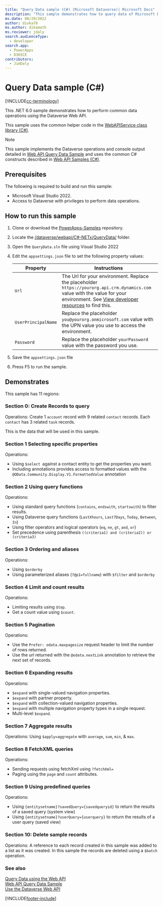 ```yaml
---
title: "Query Data sample (C#) (Microsoft Dataverse)| Microsoft Docs"
description: "This sample demonstrates how to query data of Microsoft Dataverse entity instances, using the Dataverse Web API along with the WebApiService class."
ms.date: 08/29/2022
author: divka78
ms.author: dikamath
ms.reviewer: jdaly
search.audienceType:
  - developer
search.app:
  - PowerApps
  - D365CE
contributors:
  - JimDaly
---
```


# Query Data sample (C#)

[!INCLUDE[cc-terminology](../../includes/cc-terminology.md)]

This .NET 6.0 sample demonstrates how to perform common data operations using the Dataverse Web API.

This sample uses the common helper code in the [WebAPIService class library (C#)](webapiservice.md).
  
> [!NOTE]
> This sample implements the Dataverse operations and console output detailed in [Web API Query Data Sample](../web-api-query-data-sample.md)  and uses the common C# constructs described in [Web API Samples (C#)](../web-api-samples-csharp.md).

## Prerequisites

The following is required to build and run this sample:

- Microsoft Visual Studio 2022.
- Access to Dataverse with privileges to perform data operations.
  
<a name="bkmk_runSample"></a>
  
## How to run this sample

1. Clone or download the [PowerApps-Samples](https://github.com/microsoft/PowerApps-Samples) repository.
1. Locate the [/dataverse/webapi/C#-NETx/QueryData/](https://github.com/microsoft/PowerApps-Samples/tree/master/dataverse/webapi/C%23-NETx/QueryData) folder.
1. Open the `QueryData.sln` file using Visual Studio 2022
1. Edit the `appsettings.json` file to set the following property values:

   |Property|Instructions  |
   |---------|---------|
   |`Url`|The Url for your environment. Replace the placeholder `https://yourorg.api.crm.dynamics.com` value with the value for your environment. See [View developer resources](../../view-download-developer-resources.md) to find this. |
   |`UserPrincipalName`|Replace the placeholder `you@yourorg.onmicrosoft.com` value with the UPN value you use to access the environment.|
   |`Password`|Replace the placeholder `yourPassword` value with the password you use.|

1. Save the `appsettings.json` file
1. Press F5 to run the sample.

## Demonstrates

This sample has 11 regions:

### Section 0: Create Records to query

Operations: Create 1 `account` record with 9 related `contact` records. Each `contact` has 3 related `task` records.

This is the data that will be used in this sample.

### Section 1 Selecting specific properties

Operations:

- Using `$select `against a contact entity to get the properties you want.
- Including annotations provides access to formatted values with the `@OData.Community.Display.V1.FormattedValue` annotation

### Section 2 Using query functions

Operations:

- Using standard query functions (`contains`, `endswith`, `startswith`) to filter results.
- Using Dataverse query functions (`LastXhours`, `Last7Days`, `Today`, `Between`, `In`)
- Using filter operators and logical operators (`eq`, `ne`, `gt`, `and`, `or`)
- Set precedence using parenthesis `((criteria1) and (criteria2)) or (criteria3)`

### Section 3 Ordering and aliases

Operations:

- Using `$orderby`
- Using parameterized aliases (`?@p1=fullname`) with `$filter` and `$orderby`

### Section 4 Limit and count results

Operations:

- Limiting results using `$top`.
- Get a count value using `$count`.

### Section 5 Pagination

Operations:

- Use the `Prefer: odata.maxpagesize` request header to limit the number of rows returned.
- Use the url returned with the `@odata.nextLink` annotation to retrieve the next set of records.

### Section 6 Expanding results

Operations:

- `$expand` with single-valued navigation properties.
- `$expand` with partner property.
- `$expand` with collection-valued navigation properties.
- `$expand` with multiple navigation property types in a single request.
- Multi-level `$expand`.

### Section 7 Aggregate results

Operations: Using `$apply=aggregate` with `average`, `sum`, `min`, & `max`.

### Section 8 FetchXML queries

Operations:

- Sending requests using fetchXml using `?fetchXml=`
- Paging using the `page` and `count` attributes.

### Section 9 Using predefined queries

Operations:

- Using `{entitysetname}?savedQuery={savedqueryid}` to return the results of a saved query (system view)
- Using `{entitysetname}?userQuery={userquery}` to return the results of a user query (saved view)

### Section 10: Delete sample records

Operations: A reference to each record created in this sample was added to a list as it was created. In this sample the records are deleted using a `$batch` operation.

### See also

[Query Data using the Web API](../query-data-web-api.md)  
[Web API Query Data Sample](../web-api-query-data-sample.md)  
[Use the Dataverse Web API](../overview.md)

[!INCLUDE[footer-include](../../../../includes/footer-banner.md)]
